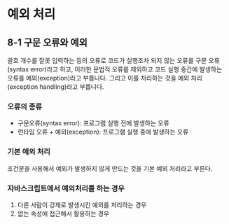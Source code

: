 # 예외 처리
## 8-1 구문 오류와 예외

괄호 개수를 잘못 입력하는 등의 오류로 코드가 실행조차 되지 않는 오류를 구문 오류(syntax error)라고 하고, 이러한 문법적 오류를 제외하고 코드 실행 중간에 발생하는 오류를 예외(exception)라고 부릅니다. 그리고 이를 처리하는 것을 예외 처리(exception handling)라고 부릅니다.

### 오류의 종류
- 구문오류(syntax error): 프로그램 실행 전에 발생하는 오류
- 런타임 오류 + 예외(exception): 프로그램 실행 중에 발생하는 오류

### 기본 예외 처리
조건문을 사용해서 예외가 발생하지 않게 만드는 것을 기본 예외 처리라고 부른다.

### 자바스크립트에서 예외처리를 하는 경우
1. 다른 사람이 강제로 발생시킨 예외를 처리하는 경우
2. 없는 속성에 접근해서 활용하는 경우